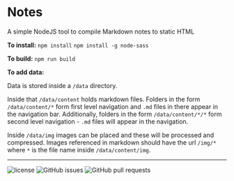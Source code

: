 # Notes

A simple NodeJS tool to compile Markdown notes to static HTML

**To install:**
`npm install`
`npm install -g node-sass`

**To build:**
`npm run build`

**To add data:**

Data is stored inside a `/data` directory.

Inside that `/data/content` holds markdown files. Folders in the form `/data/content/*` form first level navigation and `.md` files in there appear in the navigation bar. Additionally, folders in the form `/data/content/*/*` form second level navigation - `.md` files will appear in the navigation.

Inside `/data/img` images can be placed and these will be processed and compressed. Images referenced in markdown should have the url `/img/*` where `*` is the file name inside `/data/content/img`.

---

![license](https://img.shields.io/github/license/cameron-robey/notes.svg)
![GitHub issues](https://img.shields.io/github/issues/cameron-robey/notes.svg)
![GitHub pull requests](https://img.shields.io/github/issues-pr-raw/cameron-robey/notes.svg)
